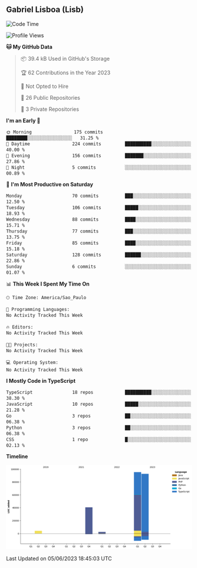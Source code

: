 ## Gabriel Lisboa (Lisb)

<!--START_SECTION:waka-->
![Code Time](http://img.shields.io/badge/Code%20Time-0%20secs-blue)

![Profile Views](http://img.shields.io/badge/Profile%20Views-51-blue)

**🐱 My GitHub Data** 

> 📦 39.4 kB Used in GitHub's Storage 
 > 
> 🏆 62 Contributions in the Year 2023
 > 
> 🚫 Not Opted to Hire
 > 
> 📜 26 Public Repositories 
 > 
> 🔑 3 Private Repositories 
 > 
**I'm an Early 🐤** 

```text
🌞 Morning                175 commits         ████████░░░░░░░░░░░░░░░░░   31.25 % 
🌆 Daytime                224 commits         ██████████░░░░░░░░░░░░░░░   40.00 % 
🌃 Evening                156 commits         ███████░░░░░░░░░░░░░░░░░░   27.86 % 
🌙 Night                  5 commits           ░░░░░░░░░░░░░░░░░░░░░░░░░   00.89 % 
```
📅 **I'm Most Productive on Saturday** 

```text
Monday                   70 commits          ███░░░░░░░░░░░░░░░░░░░░░░   12.50 % 
Tuesday                  106 commits         █████░░░░░░░░░░░░░░░░░░░░   18.93 % 
Wednesday                88 commits          ████░░░░░░░░░░░░░░░░░░░░░   15.71 % 
Thursday                 77 commits          ███░░░░░░░░░░░░░░░░░░░░░░   13.75 % 
Friday                   85 commits          ████░░░░░░░░░░░░░░░░░░░░░   15.18 % 
Saturday                 128 commits         ██████░░░░░░░░░░░░░░░░░░░   22.86 % 
Sunday                   6 commits           ░░░░░░░░░░░░░░░░░░░░░░░░░   01.07 % 
```


📊 **This Week I Spent My Time On** 

```text
🕑︎ Time Zone: America/Sao_Paulo

💬 Programming Languages: 
No Activity Tracked This Week

🔥 Editors: 
No Activity Tracked This Week

🐱‍💻 Projects: 
No Activity Tracked This Week

💻 Operating System: 
No Activity Tracked This Week
```

**I Mostly Code in TypeScript** 

```text
TypeScript               18 repos            ██████████░░░░░░░░░░░░░░░   38.30 % 
JavaScript               10 repos            █████░░░░░░░░░░░░░░░░░░░░   21.28 % 
Go                       3 repos             ██░░░░░░░░░░░░░░░░░░░░░░░   06.38 % 
Python                   3 repos             ██░░░░░░░░░░░░░░░░░░░░░░░   06.38 % 
CSS                      1 repo              █░░░░░░░░░░░░░░░░░░░░░░░░   02.13 % 
```



**Timeline**

![Lines of Code chart](https://raw.githubusercontent.com/tenlisboa/tenlisboa/main/assets/bar_graph.png)


 Last Updated on 05/06/2023 18:45:03 UTC
<!--END_SECTION:waka-->
